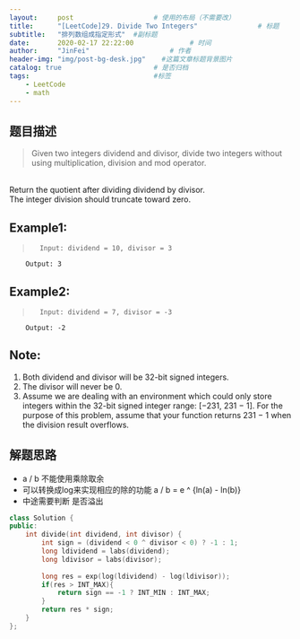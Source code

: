 ```yaml
---
layout:     post                    # 使用的布局（不需要改） 
title:      "[LeetCode]29. Divide Two Integers"               # 标题  
subtitle:   "排列数组成指定形式"  #副标题 
date:       2020-02-17 22:22:00              # 时间 
author:     "JinFei"                    # 作者 
header-img: "img/post-bg-desk.jpg"    #这篇文章标题背景图片 
catalog: true                       # 是否归档 
tags:                               #标签     
    - LeetCode 
    - math
---
```


## 题目描述
> Given two integers dividend and divisor, divide two integers without using multiplication, division and mod operator.
<br>
Return the quotient after dividing dividend by divisor.
<br>
The integer division should truncate toward zero.

## Example1:
 
>       Input: dividend = 10, divisor = 3
        Output: 3


## Example2:
 
>       Input: dividend = 7, divisor = -3
        Output: -2

## Note:
1. Both dividend and divisor will be 32-bit signed integers.
2. The divisor will never be 0.
3. Assume we are dealing with an environment which could only store integers within the 32-bit signed integer range: [−231,  231 − 1]. For the purpose of this problem, assume that your function returns 231 − 1 when the division result overflows.

## 解题思路
- a / b 不能使用乘除取余
- 可以转换成log来实现相应的除的功能 a / b = e ^ {ln(a) - ln(b)}
- 中途需要判断 是否溢出

```C++
class Solution {
public:
    int divide(int dividend, int divisor) {
        int sign = (dividend < 0 ^ divisor < 0) ? -1 : 1;
        long ldividend = labs(dividend);
        long ldivisor = labs(divisor);
        
        long res = exp(log(ldividend) - log(ldivisor));
        if(res > INT_MAX){
            return sign == -1 ? INT_MIN : INT_MAX;
        }
        return res * sign;
    }
};
```
